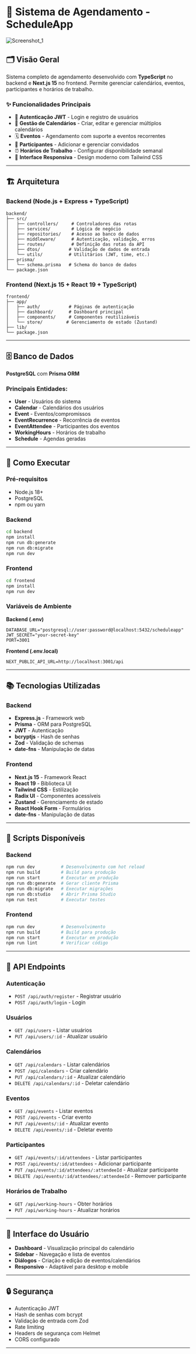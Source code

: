 # 📅 Sistema de Agendamento - ScheduleApp

![Screenshot_1](https://github.com/user-attachments/assets/d3b9325c-c109-46bd-888c-c38f60ba44fe)

## 🗂️ Visão Geral

Sistema completo de agendamento desenvolvido com **TypeScript** no backend e **Next.js 15** no frontend. Permite gerenciar calendários, eventos, participantes e horários de trabalho.

### ✨ Funcionalidades Principais

- 🔐 **Autenticação JWT** - Login e registro de usuários
- 📅 **Gestão de Calendários** - Criar, editar e gerenciar múltiplos calendários
- 🗓️ **Eventos** - Agendamento com suporte a eventos recorrentes
- 👥 **Participantes** - Adicionar e gerenciar convidados
- ⏰ **Horários de Trabalho** - Configurar disponibilidade semanal
- 📱 **Interface Responsiva** - Design moderno com Tailwind CSS

---

## 🏗️ Arquitetura

### Backend (Node.js + Express + TypeScript)

```
backend/
├── src/
│   ├── controllers/     # Controladores das rotas
│   ├── services/        # Lógica de negócio
│   ├── repositories/    # Acesso ao banco de dados
│   ├── middleware/      # Autenticação, validação, erros
│   ├── routes/          # Definição das rotas da API
│   ├── dtos/           # Validação de dados de entrada
│   └── utils/          # Utilitários (JWT, time, etc.)
├── prisma/
│   └── schema.prisma   # Schema do banco de dados
└── package.json
```

### Frontend (Next.js 15 + React 19 + TypeScript)

```
frontend/
├── app/
│   ├── auth/           # Páginas de autenticação
│   ├── dashboard/      # Dashboard principal
│   ├── components/     # Componentes reutilizáveis
│   └── store/         # Gerenciamento de estado (Zustand)
├── lib/
└── package.json
```

---

## 🗄️ Banco de Dados

**PostgreSQL** com **Prisma ORM**

### Principais Entidades:
- **User** - Usuários do sistema
- **Calendar** - Calendários dos usuários
- **Event** - Eventos/compromissos
- **EventRecurrence** - Recorrência de eventos
- **EventAttendee** - Participantes dos eventos
- **WorkingHours** - Horários de trabalho
- **Schedule** - Agendas geradas

---

## 🚀 Como Executar

### Pré-requisitos
- Node.js 18+
- PostgreSQL
- npm ou yarn

### Backend
```bash
cd backend
npm install
npm run db:generate
npm run db:migrate
npm run dev
```

### Frontend
```bash
cd frontend
npm install
npm run dev
```

### Variáveis de Ambiente

**Backend (.env)**
```env
DATABASE_URL="postgresql://user:password@localhost:5432/scheduleapp"
JWT_SECRET="your-secret-key"
PORT=3001
```

**Frontend (.env.local)**
```env
NEXT_PUBLIC_API_URL=http://localhost:3001/api
```

---

## 📚 Tecnologias Utilizadas

### Backend
- **Express.js** - Framework web
- **Prisma** - ORM para PostgreSQL
- **JWT** - Autenticação
- **bcryptjs** - Hash de senhas
- **Zod** - Validação de schemas
- **date-fns** - Manipulação de datas

### Frontend
- **Next.js 15** - Framework React
- **React 19** - Biblioteca UI
- **Tailwind CSS** - Estilização
- **Radix UI** - Componentes acessíveis
- **Zustand** - Gerenciamento de estado
- **React Hook Form** - Formulários
- **date-fns** - Manipulação de datas

---

## 🔧 Scripts Disponíveis

### Backend
```bash
npm run dev          # Desenvolvimento com hot reload
npm run build        # Build para produção
npm run start        # Executar em produção
npm run db:generate  # Gerar cliente Prisma
npm run db:migrate   # Executar migrações
npm run db:studio    # Abrir Prisma Studio
npm run test         # Executar testes
```

### Frontend
```bash
npm run dev          # Desenvolvimento
npm run build        # Build para produção
npm run start        # Executar em produção
npm run lint         # Verificar código
```

---

## 📡 API Endpoints

### Autenticação
- `POST /api/auth/register` - Registrar usuário
- `POST /api/auth/login` - Login

### Usuários
- `GET /api/users` - Listar usuários
- `PUT /api/users/:id` - Atualizar usuário

### Calendários
- `GET /api/calendars` - Listar calendários
- `POST /api/calendars` - Criar calendário
- `PUT /api/calendars/:id` - Atualizar calendário
- `DELETE /api/calendars/:id` - Deletar calendário

### Eventos
- `GET /api/events` - Listar eventos
- `POST /api/events` - Criar evento
- `PUT /api/events/:id` - Atualizar evento
- `DELETE /api/events/:id` - Deletar evento

### Participantes
- `GET /api/events/:id/attendees` - Listar participantes
- `POST /api/events/:id/attendees` - Adicionar participante
- `PUT /api/events/:id/attendees/:attendeeId` - Atualizar participante
- `DELETE /api/events/:id/attendees/:attendeeId` - Remover participante

### Horários de Trabalho
- `GET /api/working-hours` - Obter horários
- `PUT /api/working-hours` - Atualizar horários

---

## 🎨 Interface do Usuário

- **Dashboard** - Visualização principal do calendário
- **Sidebar** - Navegação e lista de eventos
- **Diálogos** - Criação e edição de eventos/calendários
- **Responsivo** - Adaptável para desktop e mobile

---

## 🔒 Segurança

- Autenticação JWT
- Hash de senhas com bcrypt
- Validação de entrada com Zod
- Rate limiting
- Headers de segurança com Helmet
- CORS configurado

---

